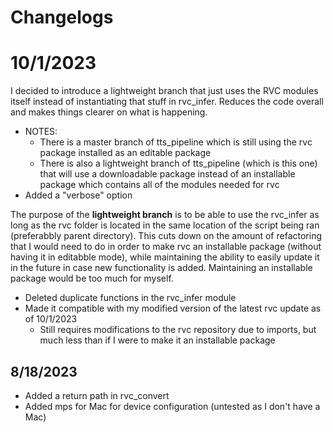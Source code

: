 # Changelogs

# 10/1/2023
I decided to introduce a lightweight branch that just uses the RVC modules itself instead of instantiating that stuff in rvc_infer.  Reduces the code overall and makes things clearer on what is happening.
- NOTES:
    - There is a master branch of tts_pipeline which is still using the rvc package installed as an editable package
    - There is also a lightweight branch of tts_pipeline (which is this one) that will use a downloadable package instead of an installable package which contains all of the modules needed for rvc
- Added a "verbose" option

The purpose of the **lightweight branch** is to be able to use the rvc_infer as long as the rvc folder is located in the same location of the script being ran (preferabbly parent directory).  This cuts down on the amount of refactoring that I would need to do in order to make rvc an installable package (without having it in editabble mode), while maintaining the ability to easily update it in the future in case new functionality is added.  Maintaining an installable package would be too much for myself.
- Deleted duplicate functions in the rvc_infer module
- Made it compatible with my modified version of the latest rvc update as of 10/1/2023
    - Still requires modifications to the rvc repository due to imports, but much less than if I were to make it an installable package

## 8/18/2023
- Added a return path in rvc_convert
- Added mps for Mac for device configuration (untested as I don't have a Mac)

